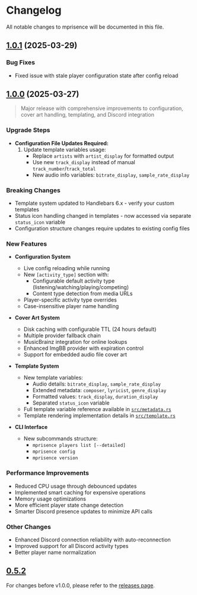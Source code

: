 # Changelog

All notable changes to mprisence will be documented in this file.

## [1.0.1](https://github.com/lazykern/mprisence/compare/v1.0.0...v1.0.1) (2025-03-29)

### Bug Fixes
* Fixed issue with stale player configuration state after config reload

## [1.0.0](https://github.com/lazykern/mprisence/compare/v0.5.2...v1.0.0) (2025-03-27)

> Major release with comprehensive improvements to configuration, cover art handling, templating, and Discord integration

### Upgrade Steps
* **Configuration File Updates Required:**
  1. Update template variables usage:
     - Replace `artists` with `artist_display` for formatted output
     - Use new `track_display` instead of manual `track_number`/`track_total`
     - New audio info variables: `bitrate_display`, `sample_rate_display`

### Breaking Changes
* Template system updated to Handlebars 6.x - verify your custom templates
* Status icon handling changed in templates - now accessed via separate `status_icon` variable
* Configuration structure changes require updates to existing config files

### New Features
* **Configuration System**
  - Live config reloading while running
  - New `[activity_type]` section with:
    - Configurable default activity type (listening/watching/playing/competing)
    - Content type detection from media URLs
  - Player-specific activity type overrides
  - Case-insensitive player name handling

* **Cover Art System**
  - Disk caching with configurable TTL (24 hours default)
  - Multiple provider fallback chain
  - MusicBrainz integration for online lookups
  - Enhanced ImgBB provider with expiration control
  - Support for embedded audio file cover art

* **Template System**
  - New template variables:
    - Audio details: `bitrate_display`, `sample_rate_display`
    - Extended metadata: `composer`, `lyricist`, `genre_display`
    - Formatted values: `track_display`, `duration_display`
    - Separated `status_icon` variable
  - Full template variable reference available in [`src/metadata.rs`](./src/metadata.rs)
  - Template rendering implementation details in [`src/template.rs`](./src/template.rs)

* **CLI Interface**
  - New subcommands structure:
    - `mprisence players list [--detailed]`
    - `mprisence config`
    - `mprisence version`

### Performance Improvements
* Reduced CPU usage through debounced updates
* Implemented smart caching for expensive operations
* Memory usage optimizations
* More efficient player state change detection
* Smarter Discord presence updates to minimize API calls

### Other Changes
* Enhanced Discord connection reliability with auto-reconnection
* Improved support for all Discord activity types
* Better player name normalization

## [0.5.2](https://github.com/lazykern/mprisence/compare/v0.5.1...v0.5.2)

For changes before v1.0.0, please refer to the [releases page](https://github.com/lazykern/mprisence/releases).
